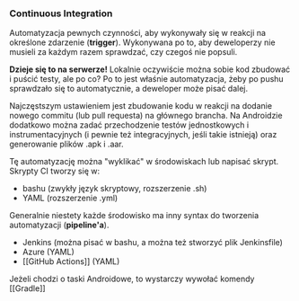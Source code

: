 ### Continuous Integration
Automatyzacja pewnych czynności, aby wykonywały się w reakcji na określone zdarzenie (**trigger**). Wykonywana po to, aby deweloperzy nie musieli za każdym razem sprawdzać, czy czegoś nie popsuli.

**Dzieje się to na serwerze!** Lokalnie oczywiście można sobie kod zbudować i puścić testy, ale po co? Po to jest właśnie automatyzacja, żeby po pushu sprawdzało się to automatycznie, a deweloper może pisać dalej.

Najczęstszym ustawieniem jest zbudowanie kodu w reakcji na dodanie nowego commitu (lub pull requesta) na głównego brancha.
Na Androidzie dodatkowo można zadać przechodzenie testów jednostkowych i instrumentacyjnych (i pewnie też integracyjnych, jeśli takie istnieją) oraz generowanie plików .apk i .aar.

Tę automatyzację można "wyklikać" w środowiskach lub napisać skrypt.
Skrypty CI tworzy się w:
- bashu (zwykły język skryptowy, rozszerzenie .sh)
- YAML (rozszerzenie .yml)


Generalnie niestety każde środowisko ma inny syntax do tworzenia automatyzacji (**pipeline'a**).
- Jenkins (można pisać w bashu, a można też stworzyć plik Jenkinsfile)
- Azure (YAML)
- [[GitHub Actions]] (YAML)


Jeżeli chodzi o taski Androidowe, to wystarczy wywołać komendy [[Gradle]]
